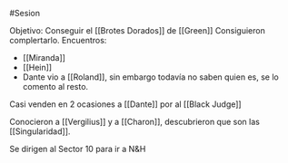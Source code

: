 #Sesion

Objetivo: Conseguir el [[Brotes Dorados]] de [[Green]]
Consiguieron complertarlo.
Encuentros: 

- [[Miranda]]
- [[Hein]]
- Dante vio a [[Roland]], sin embargo todavía no saben quien es, se lo comento al resto.

Casi venden en 2 ocasiones a [[Dante]] por al [[Black Judge]] 

Conocieron a [[Vergilius]] y a [[Charon]], descubrieron que son las [[Singularidad]].

Se dirigen al Sector 10 para ir a N&H